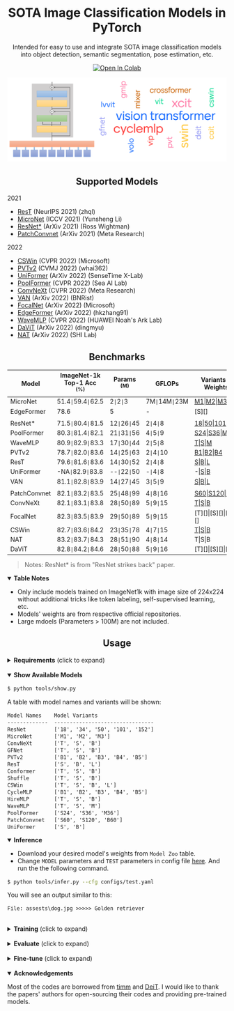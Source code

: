 # <div align="center">SOTA Image Classification Models in PyTorch</div>

<div align="center">
<p>Intended for easy to use and integrate SOTA image classification models into object detection, semantic segmentation, pose estimation, etc.</p>

<a href="https://colab.research.google.com/github/sithu31296/image-classification/blob/main/tutorial.ipynb"><img src="https://colab.research.google.com/assets/colab-badge.svg" alt="Open In Colab"></a>

</div>

![visiontransformer](assests/vit_banner.png)

## <div align="center">Supported Models</div>

2021
* [ResT](https://arxiv.org/abs/2105.13677v3) (NeurIPS 2021) (zhql)
* [MicroNet](https://arxiv.org/abs/2108.05894v1) (ICCV 2021) (Yunsheng Li)
* [ResNet*](https://arxiv.org/abs/2110.00476) (ArXiv 2021) (Ross Wightman)
* [PatchConvnet](https://arxiv.org/abs/2112.13692) (ArXiv 2021) (Meta Research)

2022
* [CSWin](https://arxiv.org/abs/2107.00652v2) (CVPR 2022) (Microsoft)
* [PVTv2](https://arxiv.org/abs/2106.13797) (CVMJ 2022) (whai362)
* [UniFormer](https://arxiv.org/abs/2201.09450) (ArXiv 2022) (SenseTime X-Lab)
* [PoolFormer](https://arxiv.org/abs/2111.11418) (CVPR 2022) (Sea AI Lab)
* [ConvNeXt](https://arxiv.org/abs/2201.03545) (CVPR 2022) (Meta Research)
* [VAN](https://arxiv.org/abs/2202.09741) (ArXiv 2022) (BNRist)
* [FocalNet](https://arxiv.org/abs/2203.11926) (ArXiv 2022) (Microsoft)
* [EdgeFormer](https://arxiv.org/abs/2203.03952) (ArXiv 2022) (hkzhang91)
* [WaveMLP](https://arxiv.org/abs/2111.12294) (CVPR 2022) (HUAWEI Noah's Ark Lab)
* [DaViT](https://arxiv.org/abs/2204.03645) (ArXiv 2022) (dingmyu)
* [NAT](https://arxiv.org/abs/2204.07143) (ArXiv 2022) (SHI Lab)


## <div align="center">Benchmarks</div>

Model | ImageNet-1k Top-1 Acc <br><sup>(%) | Params <br><sup>(M)  | GFLOPs | Variants & Weights
--- | --- | --- | --- | --- 
MicroNet | 51.4`\|`59.4`\|`62.5 | 2`\|`2`\|`3 | 7M`\|`14M`\|`23M | [M1][micronetw]\|[M2][micronetw]\|[M3][micronetw]
EdgeFormer | 78.6 | 5 | - | [S][]
||
ResNet* | 71.5`\|`80.4`\|`81.5 | 12`\|`26`\|`45 | 2`\|`4`\|`8 | [18][rsb18]\|[50][rsb50]\|[101][rsb101]
PoolFormer | 80.3`\|`81.4`\|`82.1 | 21`\|`31`\|`56 | 4`\|`5`\|`9 | [S24][pfs24]\|[S36][pfs36]\|[M36][pfm36]
WaveMLP | 80.9`\|`82.9`\|`83.3 | 17`\|`30`\|`44 | 2`\|`5`\|`8 | [T][wavet]\|[S][waves]\|[M][wavem]
PVTv2 | 78.7`\|`82.0`\|`83.6 | 14`\|`25`\|`63 | 2`\|`4`\|`10 | [B1][pvt1]\|[B2][pvt2]\|[B4][pvt4]
ResT | 79.6`\|`81.6`\|`83.6 | 14`\|`30`\|`52 | 2`\|`4`\|`8 | [S][rests]\|[B][restb]\|[L][restl]
UniFormer | -NA`\|`82.9`\|`83.8 | --`\|`22`\|`50 | -`\|`4`\|`8 | -\|[S][uniformers]\|[B][uniformerb]
VAN | 81.1`\|`82.8`\|`83.9 | 14`\|`27`\|`45 | 3`\|`5`\|`9 | [S][vans]\|[B][vanb]\|[L][vanl]
||
PatchConvnet | 82.1`\|`83.2`\|`83.5 | 25`\|`48`\|`99 | 4`\|`8`\|`16 | [S60][pcs60]\|[S120][pcs120]\|[B60][pcb60]
ConvNeXt | 82.1`\|`83.1`\|`83.8 | 28`\|`50`\|`89 | 5`\|`9`\|`15 | [T][convnextt]\|[S][convnexts]\|[B][convnextb]
FocalNet | 82.3`\|`83.5`\|`83.9 | 29`\|`50`\|`89 | 5`\|`9`\|`15 | [T][]\|[S][]\|[B][]
CSWin | 82.7`\|`83.6`\|`84.2 | 23`\|`35`\|`78 | 4`\|`7`\|`15 | [T][cswint]\|[S][cswins]\|[B][cswinb]
NAT | 83.2`\|`83.7`\|`84.3 | 28`\|`51`\|`90 | 4`\|`8`\|`14 | T\|S\|B
DaViT | 82.8`\|`84.2`\|`84.6 | 28`\|`50`\|`88 | 5`\|`9`\|`16 | [T][]\|[S][]\|[B]

> Notes: ResNet* is from "ResNet strikes back" paper.

<details open>
  <summary><strong>Table Notes</strong></summary>

* Only include models trained on ImageNet1k with image size of 224x224 without additional tricks like token labeling, self-supervised learning, etc.
* Models' weights are from respective official repositories.
* Large mdoels (Parameters > 100M) are not included. 

</details>


## <div align="center">Usage</div>

<details>
  <summary><strong>Requirements</strong> (click to expand)</summary>

* python >= 3.6
* torch >= 1.8.1
* torchvision >= 0.9.1

Other requirements can be installed with `pip install -r requirements.txt`.

</details>

<br>
<details open>
  <summary><strong>Show Available Models</strong></summary>

```bash
$ python tools/show.py
```

A table with model names and variants will be shown:

```
Model Names    Model Variants
-------------  --------------------------------
ResNet         ['18', '34', '50', '101', '152']
MicroNet       ['M1', 'M2', 'M3']
ConvNeXt       ['T', 'S', 'B']
GFNet          ['T', 'S', 'B']
PVTv2          ['B1', 'B2', 'B3', 'B4', 'B5']
ResT           ['S', 'B', 'L']
Conformer      ['T', 'S', 'B']
Shuffle        ['T', 'S', 'B']
CSWin          ['T', 'S', 'B', 'L']
CycleMLP       ['B1', 'B2', 'B3', 'B4', 'B5']
HireMLP        ['T', 'S', 'B']
WaveMLP        ['T', 'S', 'M']
PoolFormer     ['S24', 'S36', 'M36']
PatchConvnet   ['S60', 'S120', 'B60']
UniFormer      ['S', 'B']
```

</details>

<details open>
  <summary><strong>Inference</strong></summary>

* Download your desired model's weights from `Model Zoo` table.
* Change `MODEL` parameters and `TEST` parameters in config file [here](./configs/test.yaml). And run the the following command.

```bash
$ python tools/infer.py --cfg configs/test.yaml
```

You will see an output similar to this:

```
File: assests\dog.jpg >>>>> Golden retriever
```
</details>

<br>
<details>
  <summary><strong>Training</strong> (click to expand)</summary>

```bash
$ python tools/train.py --cfg configs/train.yaml
```

</details>

<br>
<details>
  <summary><strong>Evaluate</strong> (click to expand)</summary>

```bash
$ python tools/val.py --cfg configs/train.yaml
```

</details>

<br>
<details>
  <summary><strong>Fine-tune</strong> (click to expand)</summary>

Fine-tune on CIFAR-10:

```bash
$ python tools/finetune.py --cfg configs/finetune.yaml
```

</details>

<br>
<details open>
  <summary><strong>Acknowledgements</strong> </summary>

Most of the codes are borrowed from [timm](https://github.com/rwightman/pytorch-image-models) and [DeiT](https://github.com/facebookresearch/deit). I would like to thank the papers' authors for open-sourcing their codes and providing pre-trained models.

</details>


[cswint]: https://github.com/microsoft/CSWin-Transformer/releases/download/v0.1.0/cswin_tiny_224.pth
[cswins]: https://github.com/microsoft/CSWin-Transformer/releases/download/v0.1.0/cswin_small_224.pth
[cswinb]: https://github.com/microsoft/CSWin-Transformer/releases/download/v0.1.0/cswin_base_224.pth
[rests]: https://drive.google.com/file/d/18YGFK_ZqE_AXZ3cMLyM1Q-OnvWj0WlKZ/view?usp=sharing
[restb]: https://drive.google.com/file/d/1CdjkmikUM8tP6xKPGXXOlWdGJ9heIZqf/view?usp=sharing
[restl]: https://drive.google.com/file/d/1J60OCXwvlwbNiTwoRj-iLnGaAN9q0-g9/view?usp=sharing
[pvt1]: https://drive.google.com/file/d/1aM0KFE3f-qIpP3xfhihlULF0-NNuk1m7/view?usp=sharing
[pvt2]: https://drive.google.com/file/d/1snw4TYUCD5z4d3aaId1iBdw-yUKjRmPC/view?usp=sharing
[pvt4]: https://drive.google.com/file/d/1LW-0CFHulqeIxV2cai45t-FyLNKGc5l0/view?usp=sharing
[micronetw]: https://drive.google.com/drive/folders/1j4JSTcAh94U2k-7jCl_3nwbNi0eduM2P?usp=sharing
[pfs24]: https://github.com/sail-sg/poolformer/releases/download/v1.0/poolformer_s24.pth.tar
[pfs36]: https://github.com/sail-sg/poolformer/releases/download/v1.0/poolformer_s36.pth.tar
[pfm36]: https://github.com/sail-sg/poolformer/releases/download/v1.0/poolformer_m36.pth.tar
[rsb18]: https://github.com/rwightman/pytorch-image-models/releases/download/v0.1-rsb-weights/resnet18_a1_0-d63eafa0.pth
[rsb50]: https://github.com/rwightman/pytorch-image-models/releases/download/v0.1-rsb-weights/resnet50_a1_0-14fe96d1.pth
[rsb101]: https://github.com/rwightman/pytorch-image-models/releases/download/v0.1-rsb-weights/resnet101_a1_0-cdcb52a9.pth
[pcs60]: https://dl.fbaipublicfiles.com/deit/s60_224_1k.pth
[pcs120]: https://dl.fbaipublicfiles.com/deit/s120_224_1k.pth
[pcb60]: https://dl.fbaipublicfiles.com/deit/b60_224_1k.pth
[convnextt]: https://dl.fbaipublicfiles.com/convnext/convnext_tiny_1k_224_ema.pth
[convnexts]: https://dl.fbaipublicfiles.com/convnext/convnext_small_1k_224_ema.pth
[convnextb]: https://dl.fbaipublicfiles.com/convnext/convnext_base_1k_224_ema.pth
[uniformers]: https://drive.google.com/file/d/1-uepH3Q3BhTmWU6HK-sGAGQC_MpfIiPD/view?usp=sharing
[uniformerb]: https://drive.google.com/file/d/1-wT39QazTGELxgrQIu6J12D3qcla3hui/view?usp=sharing
[wavet]: https://drive.google.com/file/d/1UHttXxHHGgy8ugwbfPqtxLyKIexLU4Q5/view?usp=sharing
[waves]: https://drive.google.com/file/d/17yaTAixP_j5Xu7B46P2_altAO8UhuEDw/view?usp=sharing
[wavem]: https://drive.google.com/file/d/1O8AbNRuVKsqbQ9lChYaz981AwVzkw-CR/view?usp=sharing
[vans]: https://drive.google.com/file/d/1LFsJHwxAs1TcXAjJ28G86_jwYwV8DzuG/view?usp=sharing
[vanb]: https://drive.google.com/file/d/1qApsgXCbngNYOji2UzJsfeEsPOu6dBo3/view?usp=sharing
[vanl]: https://drive.google.com/file/d/10n6u-W3IrqiCD-7wkotejV_1XiS9kuWF/view?usp=sharing